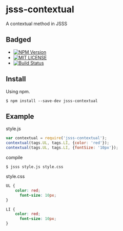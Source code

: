 jsss-contextual
===============

A contextual method in JSSS

## Badged
+ [![NPM Version](http://img.shields.io/npm/v/jsss-contextual.svg)](https://www.npmjs.org/package/jsss-contextual)
+ [![MIT LICENSE](http://img.shields.io/badge/license-MIT-brightgreen.svg)](https://github.com/watilde/jsss-contextual/blob/master/LICENSE)
+ [![Build Status](https://api.travis-ci.org/watilde/jsss-contextual.svg)](https://travis-ci.org/watilde/jsss-contextual)

## Install

Using npm.
```
$ npm install --save-dev jsss-contextual
```

## Example
style.js
```js
var contextual = require('jsss-contextual');
contextual(tags.UL, tags.LI, {color: 'red'});
contextual(tags.UL, tags.LI, {fontSize: '10px'});
```

compile
```
$ jsss style.js style.css
```

style.css
```css
UL {
    color: red;
      font-size: 10px;
}

LI {
    color: red;
      font-size: 10px;
}
```

